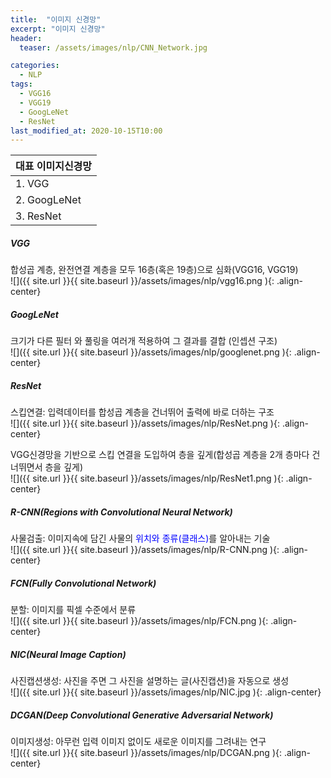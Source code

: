 ```yaml
---
title:  "이미지 신경망"
excerpt: "이미지 신경망"
header:
  teaser: /assets/images/nlp/CNN_Network.jpg

categories:
  - NLP
tags:
  - VGG16
  - VGG19
  - GoogLeNet
  - ResNet
last_modified_at: 2020-10-15T10:00
---
```


| <center>대표 이미지신경망</center>	|
| :--------------------	|
| 1. VGG		|
| 2. GoogLeNet		|
| 3. ResNet		|

##### VGG            
합성곱 계층, 완전연결 계층을 모두 16층(혹은 19층)으로 심화(VGG16, VGG19)  
![]({{ site.url }}{{ site.baseurl }}/assets/images/nlp/vgg16.png   ){: .align-center} 


##### GoogLeNet           
크기가 다른 필터 와 풀링을 여러개 적용하여 그 결과를 결합 (인셉션 구조)  
![]({{ site.url }}{{ site.baseurl }}/assets/images/nlp/googlenet.png   ){: .align-center} 

##### ResNet     
스킵연결: 입력데이터를 합성곱 계층을 건너뛰어 출력에 바로 더하는 구조   
![]({{ site.url }}{{ site.baseurl }}/assets/images/nlp/ResNet.png   ){: .align-center} 

VGG신경망을 기반으로 스킵 연결을 도입하여 층을 깊게(합성곱 계층을 2개 층마다 건너뛰면서 층을 깊게)  
![]({{ site.url }}{{ site.baseurl }}/assets/images/nlp/ResNet1.png   ){: .align-center} 

##### R-CNN(Regions with Convolutional Neural Network)     
사물검출: 이미지속에 담긴 사물의 <span style="color:blue">위치와 종류(클래스)</span>를 알아내는 기술      
![]({{ site.url }}{{ site.baseurl }}/assets/images/nlp/R-CNN.png   ){: .align-center} 

##### FCN(Fully Convolutional Network)     
분할: 이미지를 픽셀 수준에서 분류      
![]({{ site.url }}{{ site.baseurl }}/assets/images/nlp/FCN.png   ){: .align-center} 

##### NIC(Neural Image Caption)     
사진캡션생성: 사진을 주면 그 사진을 설명하는 글(사진캡션)을 자동으로 생성      
![]({{ site.url }}{{ site.baseurl }}/assets/images/nlp/NIC.jpg   ){: .align-center} 

##### DCGAN(Deep Convolutional Generative Adversarial Network)     
이미지생성: 아무런 입력 이미지 없이도 새로운 이미지를 그려내는 연구      
![]({{ site.url }}{{ site.baseurl }}/assets/images/nlp/DCGAN.png   ){: .align-center} 


